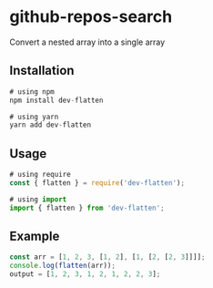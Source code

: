 # github-repos-search

Convert a nested array into a single array

## Installation

```js
# using npm
npm install dev-flatten

# using yarn
yarn add dev-flatten
```

## Usage

```js
# using require
const { flatten } = require('dev-flatten');

# using import
import { flatten } from 'dev-flatten';
```

## Example

```js
const arr = [1, 2, 3, [1, 2], [1, [2, [2, 3]]]];
console.log(flatten(arr));
output = [1, 2, 3, 1, 2, 1, 2, 2, 3];
```
